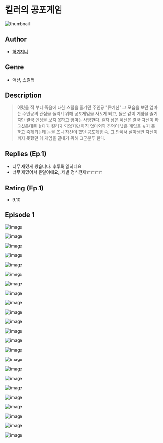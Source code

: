 # 킬러의 공포게임
![thumbnail](https://image-comic.pstatic.net/user_contents_data/challenge_comic/2023/05/25/319164/upload_3905242535717724721_480x623.jpeg)

## Author
- [허기지니](https://comic.naver.com/artistTitle?id=319164)

## Genre
- 액션, 스릴러

## Description
> 어렸을 적 부터 죽음에 대한 스릴을 즐기던 주인공 "류예신" 그 모습을 보던 엄마는 주인공의 관심을 돌리기 위해 공포게임을 사오게 되고, 둘은 같이 게임을 즐기지만 결국 엔딩을 보지 못하고 엄마는 사망한다. 혼자 남은 예신은 결국 자신이 하고싶은대로 살다가 킬러가 되었지만 아직 엄마와의 추억이 남은 게임을 놓지 못하고 죽게되는데 눈을 뜨니 자신이 했던 공포게임 속. 그 안에서 살아생전 자신이 깨지 못했던 이 게임을 끝내기 위해 고군분투 한다.

## Replies (Ep.1)
- 너무 재밌게 봤습니다. 후루룩 읽히네요
- 너무 재밌어서 큰일이에요,, 제발 정식연재ㅠㅠㅠㅠ

## Rating (Ep.1)
- 9.10

## Episode 1
![image](https://image-comic.pstatic.net/user_contents_data/challenge_comic/2023/05/25/319164/upload_3690758603430651192.jpeg)

![image](https://image-comic.pstatic.net/user_contents_data/challenge_comic/2023/05/25/319164/upload_3631699230439269430.jpeg)

![image](https://image-comic.pstatic.net/user_contents_data/challenge_comic/2023/05/25/319164/upload_7365979345768363619.jpeg)

![image](https://image-comic.pstatic.net/user_contents_data/challenge_comic/2023/05/25/319164/upload_7221914769567015479.jpeg)

![image](https://image-comic.pstatic.net/user_contents_data/challenge_comic/2023/05/25/319164/upload_7075830334744507190.jpeg)

![image](https://image-comic.pstatic.net/user_contents_data/challenge_comic/2023/05/25/319164/upload_7162193674501645623.jpeg)

![image](https://image-comic.pstatic.net/user_contents_data/challenge_comic/2023/05/25/319164/upload_7220505174104945972.jpeg)

![image](https://image-comic.pstatic.net/user_contents_data/challenge_comic/2023/05/25/319164/upload_3991655345702450738.jpeg)

![image](https://image-comic.pstatic.net/user_contents_data/challenge_comic/2023/05/25/319164/upload_7162243350042589283.jpeg)

![image](https://image-comic.pstatic.net/user_contents_data/challenge_comic/2023/05/25/319164/upload_3630237991663002937.jpeg)

![image](https://image-comic.pstatic.net/user_contents_data/challenge_comic/2023/05/25/319164/upload_3761410815452918116.jpeg)

![image](https://image-comic.pstatic.net/user_contents_data/challenge_comic/2023/05/25/319164/upload_7378364472289671474.jpeg)

![image](https://image-comic.pstatic.net/user_contents_data/challenge_comic/2023/05/25/319164/upload_4050251622354465584.jpeg)

![image](https://image-comic.pstatic.net/user_contents_data/challenge_comic/2023/05/25/319164/upload_3486459430960312372.jpeg)

![image](https://image-comic.pstatic.net/user_contents_data/challenge_comic/2023/05/25/319164/upload_3617008642742968930.jpeg)

![image](https://image-comic.pstatic.net/user_contents_data/challenge_comic/2023/05/25/319164/upload_4049359725167589685.jpeg)

![image](https://image-comic.pstatic.net/user_contents_data/challenge_comic/2023/05/25/319164/upload_7075265405512791346.jpeg)

![image](https://image-comic.pstatic.net/user_contents_data/challenge_comic/2023/05/25/319164/upload_3474024881475053104.jpeg)

![image](https://image-comic.pstatic.net/user_contents_data/challenge_comic/2023/05/25/319164/upload_3544955455357858401.jpeg)

![image](https://image-comic.pstatic.net/user_contents_data/challenge_comic/2023/05/25/319164/upload_7161904511499580983.jpeg)

![image](https://image-comic.pstatic.net/user_contents_data/challenge_comic/2023/05/25/319164/upload_4048842964094902583.jpeg)

![image](https://image-comic.pstatic.net/user_contents_data/challenge_comic/2023/05/25/319164/upload_3618697693711382325.jpeg)

![image](https://image-comic.pstatic.net/user_contents_data/challenge_comic/2023/05/25/319164/upload_3833235296664760368.jpeg)
